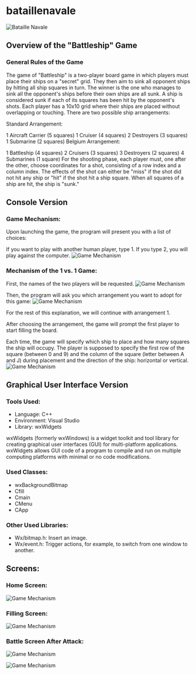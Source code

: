 # bataillenavale
![Bataille Navale](https://www.logicieleducatif.fr/vignette/bataille-navale/815624-vignette_600.jpg)
##  Overview of the "Battleship" Game
### General Rules of the Game
The game of "Battleship" is a two-player board game in which players must place their ships on a "secret" grid. They then aim to sink all opponent ships by hitting all ship squares in turn. The winner is the one who manages to sink all the opponent's ships before their own ships are all sunk. A ship is considered sunk if each of its squares has been hit by the opponent's shots. Each player has a 10x10 grid where their ships are placed without overlapping or touching. There are two possible ship arrangements:

Standard Arrangement:

1 Aircraft Carrier (5 squares)
1 Cruiser (4 squares)
2 Destroyers (3 squares)
1 Submarine (2 squares)
Belgium Arrangement:

1 Battleship (4 squares)
2 Cruisers (3 squares)
3 Destroyers (2 squares)
4 Submarines (1 square)
For the shooting phase, each player must, one after the other, choose coordinates for a shot, consisting of a row index and a column index. The effects of the shot can either be "miss" if the shot did not hit any ship or "hit" if the shot hit a ship square. When all squares of a ship are hit, the ship is "sunk."
## Console Version

### Game Mechanism:

Upon launching the game, the program will present you with a list of choices:

If you want to play with another human player, type 1. If you type 2, you will play against the computer.
![Game Mechanism](https://img.genial.ly/603573c0d5d0c10a0b2726e2/162e7f0e-8a92-47fd-8f80-44cb5abd34cf.png)


### Mechanism of the 1 vs. 1 Game:

First, the names of the two players will be requested.
![Game Mechanism](https://scontent.ftun1-2.fna.fbcdn.net/v/t1.15752-9/416659535_1540818896694988_8304059225903432454_n.png?_nc_cat=107&ccb=1-7&_nc_sid=8cd0a2&_nc_ohc=5Z_PocAioHEAX9_hRJg&_nc_ht=scontent.ftun1-2.fna&oh=03_AdTeZuGLe1QZyOcyY6AHwNveD2an9Zq7Th3H2jgO-PYMtw&oe=65D0C8B0)

Then, the program will ask you which arrangement you want to adopt for this game:
![Game Mechanism](https://scontent.ftun1-2.fna.fbcdn.net/v/t1.15752-9/417967766_755269156000344_892879428463829971_n.png?_nc_cat=100&ccb=1-7&_nc_sid=8cd0a2&_nc_aid=0&_nc_ohc=o6nBWncOE6MAX8cSfid&_nc_ht=scontent.ftun1-2.fna&oh=03_AdQs7y9R44MeEUoYS4Z7XFaqyamXaTdA9NeQutupBaeOnA&oe=65D0CD13)

For the rest of this explanation, we will continue with arrangement 1.

After choosing the arrangement, the game will prompt the first player to start filling the board.

Each time, the game will specify which ship to place and how many squares the ship will occupy.
The player is supposed to specify the first row of the square (between 0 and 9) and the column of the square (letter between A and J) during placement and the direction of the ship: horizontal or vertical.
![Game Mechanism](https://scontent.ftun1-2.fna.fbcdn.net/v/t1.15752-9/417491661_6768354376627290_3853253372494968258_n.png?_nc_cat=103&ccb=1-7&_nc_sid=8cd0a2&_nc_ohc=qnKo1aKko8AAX91GNQ0&_nc_ht=scontent.ftun1-2.fna&oh=03_AdQxhwf6s5gX8KBvsRUSaAJ_NAzKmrE_YR-Un7ftmNhmXg&oe=65D0C8F1)


## Graphical User Interface Version

### Tools Used:
- Language: C++
- Environment: Visual Studio
- Library: wxWidgets

wxWidgets (formerly wxWindows) is a widget toolkit and tool library for creating graphical user interfaces (GUI) for multi-platform applications. wxWidgets allows GUI code of a program to compile and run on multiple computing platforms with minimal or no code modifications.

### Used Classes:
- wxBackgroundBitmap
- Cfill
- Cmain
- CMenu
- CApp

### Other Used Libraries:
- Wx/bitmap.h: Insert an image.
- Wx/event.h: Trigger actions, for example, to switch from one window to another.

## Screens:

### Home Screen:
![Game Mechanism](https://scontent.ftun1-2.fna.fbcdn.net/v/t1.15752-9/417330664_394692739733357_3211872291128444284_n.png?_nc_cat=111&ccb=1-7&_nc_sid=8cd0a2&_nc_ohc=JfKC7M9S4kkAX90LGp5&_nc_ht=scontent.ftun1-2.fna&oh=03_AdTAcTV-9wrB7P83kBCijX_0f0zE9wKbKjshb4WKx5eEGA&oe=65D09D08)
### Filling Screen:

![Game Mechanism](https://scontent.ftun1-2.fna.fbcdn.net/v/t1.15752-9/417330664_394692739733357_3211872291128444284_n.png?_nc_cat=111&ccb=1-7&_nc_sid=8cd0a2&_nc_ohc=JfKC7M9S4kkAX90LGp5&_nc_ht=scontent.ftun1-2.fna&oh=03_AdTAcTV-9wrB7P83kBCijX_0f0zE9wKbKjshb4WKx5eEGA&oe=65D09D08)

### Battle Screen After Attack:

![Game Mechanism](https://scontent.ftun1-2.fna.fbcdn.net/v/t1.15752-9/417732775_397136352888291_233989163788955952_n.png?_nc_cat=111&ccb=1-7&_nc_sid=8cd0a2&_nc_ohc=qPfV9Sl9ZeoAX8gqVNV&_nc_ht=scontent.ftun1-2.fna&oh=03_AdS2XLspThMihH5YR0iH7nOF62WbxrEhwvr01h3yg2kV3g&oe=65D0AC9E)


![Game Mechanism](https://scontent.xx.fbcdn.net/v/t1.15752-9/417379294_279264838186135_2575092385583889252_n.png?stp=dst-png_p206x206&_nc_cat=107&ccb=1-7&_nc_sid=510075&_nc_ohc=GllbVYOA0AQAX8vQ_iQ&_nc_ad=z-m&_nc_cid=0&_nc_ht=scontent.xx&oh=03_AdQCI0DXFCdyjuiv7DeKUuSHN_c6zK69BgodYgJCX0n0gw&oe=65D09CDD)
